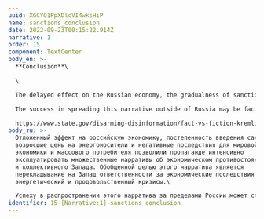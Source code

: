 ```yaml
---
uuid: XGCYO1PpXDlcVI4wksHiP
name: sanctions_conclusion
date: 2022-09-23T00:15:22.914Z
narrative: 1
order: 15
component: TextCenter
body_en: >-
  **Conclusion**\

  \

  The delayed effect on the Russian economy, the gradualness of sanctions, increased energy prices, and the negative consequences for the global economy and the mass consumer have allowed propaganda to intensively exploit multiple narratives of economic confrontation between Russia and the collective West. The generalized goal of this narrative is to shift responsibility for the economic consequences of the war, energy and food crises to the West.\

  The success in spreading this narrative outside of Russia may be facilitated by the negative economic consequences of sanctions policies on the populations of sanctioning countries.\

  https://www.state.gov/disarming-disinformation/fact-vs-fiction-kremlin-disinformation-about-international-sanctions/
body_ru: >-
  Отложенный эффект на российскую экономику, постепенность введения санкций,
  возросшие цены на энергоносители и негативные последствия для мировой
  экономики и массового потребителя позволили пропаганде интенсивно
  эксплуатировать множественные нарративы об экономическом противостоянии России
  и коллективного Запада. Обобщенной целью этого нарратива является
  перекладывание на Запад ответственности за экономические последствия войны,
  энергетический и продовольственный кризисы.\

  Успеху в распространении этого нарратива за пределами России может способствовать наличие негативных экономических последствий санкционной политики для населения стран, вводящих санкции.
identifier: 15-[Narrative:1]-sanctions_conclusion
---
```

